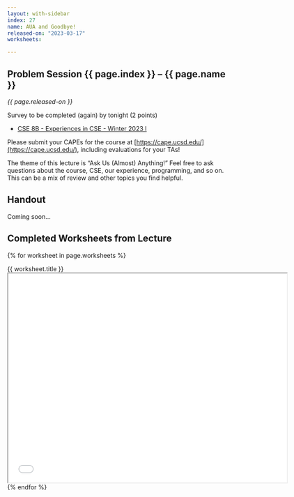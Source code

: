 ```yaml
---
layout: with-sidebar
index: 27
name: AUA and Goodbye!
released-on: "2023-03-17"
worksheets:

---
```


## Problem Session {{ page.index }} – {{ page.name }}

_{{ page.released-on }}_

Survey to be completed (again) by tonight (2 points)

- [CSE 8B - Experiences in CSE - Winter 2023 I](https://forms.gle/JQpXU6F8eMGs5sxh7)

Please submit your CAPEs for the course at [https://cape.ucsd.edu/](https://cape.ucsd.edu/), including evaluations for your TAs!

The theme of this lecture is “Ask Us (Almost) Anything!” Feel free to ask questions about the course, CSE, our experience, programming, and so on. This can be a mix of review and other topics you find helpful. 

## Handout

Coming soon...

## Completed Worksheets from Lecture

{% for worksheet in page.worksheets %}
<div class="worksheetBox">
{{ worksheet.title }}
<br>
<iframe src="{{ worksheet.url }}/preview" width="640" height="480" allow="autoplay"></iframe>
</div>
{% endfor %}